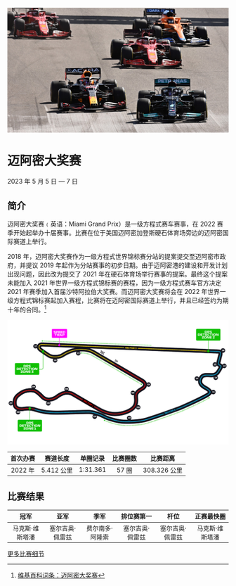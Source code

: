 ![迈阿密大奖赛](../../media/img/photos/us-miami.jpg)

# 迈阿密大奖赛

2023 年 5 月 5 日 — 7 日

## 简介

迈阿密大奖赛﹙英语：Miami Grand Prix）是一级方程式赛车赛事，在 2022 赛季开始起举办十届赛事。比赛在位于美国迈阿密加登斯硬石体育场旁边的迈阿密国际赛道上举行。

2018 年，迈阿密大奖赛作为一级方程式世界锦标赛分站的提案提交至迈阿密市政府，并提议 2019 年起作为分站赛事的初步日期。由于迈阿密港的建设和开发计划出现问题，因此改为提交了 2021 年在硬石体育场举行赛事的提案。最终这个提案未能加入 2021 年世界一级方程式锦标赛的赛程，因为一级方程式赛车官方决定 2021 年赛季加入首届沙特阿拉伯大奖赛。而迈阿密大奖赛将会在 2022 年世界一级方程式锦标赛起加入赛程，比赛将在迈阿密国际赛道上举行，并且已经签约为期十年的合同。[^1]

![赛道图](../../media/img/circuits/us-miami-2022.png)

| 首次办赛 |  赛道长度  | 单圈记录 | 比赛圈数 |   比赛距离   |
| :------: | :--------: | :------: | :------: | :----------: |
| 2022 年  | 5.412 公里 | 1:31.361 |  57 圈   | 308.326 公里 |

## 比赛结果

| 冠军 | 亚军 | 季军 | 排位赛第一 | 杆位 | 正赛最快圈 |
| :--: | :--: | :--: | :--: | :--: | :--: |
| 马克斯·维斯塔潘 | 塞尔吉奥·佩雷兹 | 费尔南多·阿隆索 | 塞尔吉奥·佩雷兹 | 塞尔吉奥·佩雷兹 | 马克斯·维斯塔潘 |

[更多比赛细节](https://www.formula1.com/en/racing/2023/Miami.html)

[^1]: [维基百科词条：迈阿密大奖赛](https://zh.wikipedia.org/wiki/%E9%82%81%E9%98%BF%E5%AF%86%E5%A4%A7%E7%8D%8E%E8%B3%BD)
